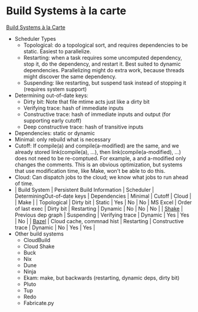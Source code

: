 # Build Systems à la carte

[Build Systems à la Carte](https://www.microsoft.com/en-us/research/uploads/prod/2018/03/build-systems.pdf)


- Scheduler Types
  - Topological: do a topological sort, and requires dependencies to be static. Easiest to parallelize.
  - Restarting: when a task requires some uncomputed dependency, stop it, do the dependency, and restart it. Best suited to dynamic dependencies. Parallelizing might do extra work, because threads might discover the same dependency.
  - Suspending: like restarting, but suspend task instead of stopping it (requires system support)
- Determining out-of-date keys:
  - Dirty bit: Note that file mtime acts just like a dirty bit
  - Verifying trace: hash of immediate inputs
  - Constructive trace: hash of immediate inputs and output (for supporting early cutoff)
  - Deep constructive trace: hash of transitive inputs
- Dependencies: static or dynamic
- Minimal: only rebuild what is necessary
- Cutoff: If compile(a) and compile(a-modified) are the same, and we already stored link(compile(a), ...), then link(compile(a-modified), ...) does not need to be re-comptued. For example, a and a-modified only changes the comments. This is an obvious optimization, but systems that use modification time, like Make, won't be able to do this.
- Cloud: Can dispatch jobs to the cloud; we know what jobs to run ahead of time.
- | Build System | Persistent Build Information | Scheduler | DeterminingOut-of-date keys | Dependencies | Minimal | Cutoff | Cloud |
  | Make |  | Topological | Dirty bit | Static | Yes | No | No
  | MS Excel | Order of last exec | Dirty bit | Restarting | Dynamic | No | No | No |
  | [Shake](https://shakebuild.com/) | Previous dep graph | Suspending | Verifying trace | Dynamic | Yes | Yes | No |
  | [Bazel](https://bazel.build/) | Cloud cache, commnad hist | Restarting | Constructive trace | Dynamic | No | Yes | Yes |
- Other build systems
  - CloudBuild
  - Cloud Shake
  - Buck
  - Nix
  - Dune
  - Ninja
  - Ekam: make, but backwards (restarting, dynamic deps, dirty bit)
  - Pluto
  - Tup
  - Redo
  - Fabricate.py
